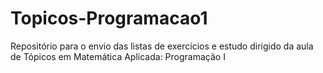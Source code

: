 # Topicos-Programacao1
Repositório para o envio das listas de exercícios e estudo dirigido da aula de Tópicos em Matemática Aplicada: Programação I
